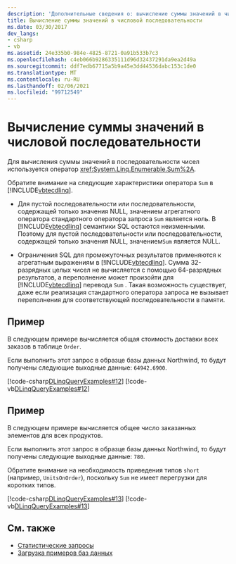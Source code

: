 ```yaml
---
description: 'Дополнительные сведения о: вычисление суммы значений в числовой последовательности'
title: Вычисление суммы значений в числовой последовательности
ms.date: 03/30/2017
dev_langs:
- csharp
- vb
ms.assetid: 24e335b0-984e-4825-8721-0a91b533b7c3
ms.openlocfilehash: c4eb066b9286335111d96d32437291da9ea2d49a
ms.sourcegitcommit: ddf7edb67715a5b9a45e3dd44536dabc153c1de0
ms.translationtype: MT
ms.contentlocale: ru-RU
ms.lasthandoff: 02/06/2021
ms.locfileid: "99712549"
---
```

# <a name="compute-the-sum-of-values-in-a-numeric-sequence"></a>Вычисление суммы значений в числовой последовательности

Для вычисления суммы значений в последовательности чисел используется оператор <xref:System.Linq.Enumerable.Sum%2A>.  
  
 Обратите внимание на следующие характеристики оператора `Sum` в [!INCLUDE[vbtecdlinq](../../../../../../includes/vbtecdlinq-md.md)].  
  
- Для пустой последовательности или последовательности, содержащей только значения NULL, значением агрегатного оператора стандартного оператора запроса `Sum` является ноль. В [!INCLUDE[vbtecdlinq](../../../../../../includes/vbtecdlinq-md.md)] семантики SQL остаются неизменными. Поэтому для пустой последовательности или последовательности, содержащей только значения NULL, значением`Sum` является NULL.  
  
- Ограничения SQL для промежуточных результатов применяются к агрегатным выражениям в [!INCLUDE[vbtecdlinq](../../../../../../includes/vbtecdlinq-md.md)]. Сумма 32-разрядных целых чисел не вычисляется с помощью 64-разрядных результатов, а переполнение может произойти для [!INCLUDE[vbtecdlinq](../../../../../../includes/vbtecdlinq-md.md)] перевода `Sum` . Такая возможность существует, даже если реализация стандартного оператора запроса не вызывает переполнения для соответствующей последовательности в памяти.  
  
## <a name="example"></a>Пример  

 В следующем примере вычисляется общая стоимость доставки всех заказов в таблице `Order`.  
  
 Если выполнить этот запрос в образце базы данных Northwind, то будут получены следующие выходные данные: `64942.6900`.  
  
 [!code-csharp[DLinqQueryExamples#12](../../../../../../samples/snippets/csharp/VS_Snippets_Data/DLinqQueryExamples/cs/Program.cs#12)]
 [!code-vb[DLinqQueryExamples#12](../../../../../../samples/snippets/visualbasic/VS_Snippets_Data/DLinqQueryExamples/vb/Module1.vb#12)]  
  
## <a name="example"></a>Пример  

 В следующем примере вычисляется общее число заказанных элементов для всех продуктов.  
  
 Если выполнить этот запрос в образце базы данных Northwind, то будут получены следующие выходные данные: `780`.  
  
 Обратите внимание на необходимость приведения типов `short` (например, `UnitsOnOrder`), поскольку `Sum` не имеет перегрузки для коротких типов.  
  
 [!code-csharp[DLinqQueryExamples#13](../../../../../../samples/snippets/csharp/VS_Snippets_Data/DLinqQueryExamples/cs/Program.cs#13)]
 [!code-vb[DLinqQueryExamples#13](../../../../../../samples/snippets/visualbasic/VS_Snippets_Data/DLinqQueryExamples/vb/Module1.vb#13)]  
  
## <a name="see-also"></a>См. также

- [Статистические запросы](aggregate-queries.md)
- [Загрузка примеров баз данных](downloading-sample-databases.md)
